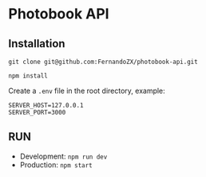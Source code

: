 # Photobook API

## Installation

`git clone git@github.com:FernandoZX/photobook-api.git`

`npm install`

Create a `.env` file in the root directory, example:

```
SERVER_HOST=127.0.0.1
SERVER_PORT=3000
```

## RUN

- Development: `npm run dev`
- Production: `npm start`
